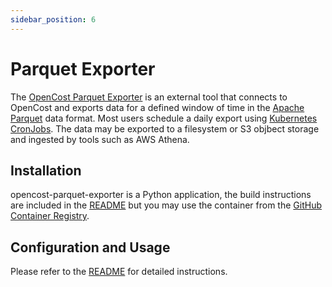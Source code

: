 ```yaml
---
sidebar_position: 6
---
```


# Parquet Exporter

The [OpenCost Parquet Exporter](https://github.com/opencost/opencost-parquet-exporter) is an external tool that connects to OpenCost and exports data for a defined window of time in the [Apache Parquet](https://parquet.apache.org/) data format. Most users schedule a daily export using [Kubernetes CronJobs](https://kubernetes.io/docs/concepts/workloads/controllers/cron-jobs/). The data may be exported to a filesystem or S3 objbect storage and ingested by tools such as AWS Athena.

## Installation

opencost-parquet-exporter is a Python application, the build instructions are included in the [README](https://github.com/opencost/opencost-parquet-exporter/blob/main/README.md) but you may use the container from the [GitHub Container Registry](https://github.com/opencost/opencost-parquet-exporter/pkgs/container/opencost-parquet-exporter).

## Configuration and Usage

Please refer to the [README](https://github.com/opencost/opencost-parquet-exporter/blob/main/README.md) for detailed instructions.
